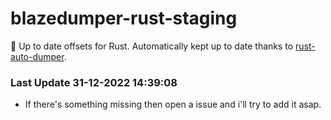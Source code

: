 # blazedumper-rust-staging

🚀 Up to date offsets for Rust. Automatically kept up to date thanks to [rust-auto-dumper](https://github.com/Akandesh/rust-auto-dumper).


### Last Update 31-12-2022 14:39:08
- If there's something missing then open a issue and i'll try to add it asap.